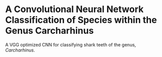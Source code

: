 # A Convolutional Neural Network Classification of Species within the Genus Carcharhinus

A VGG optimized CNN for classifying shark teeth of the genus, _Carcharhinus_.
